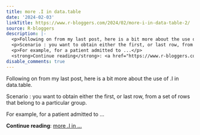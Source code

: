 ```yaml
---
title: more .I in data.table
date: '2024-02-03'
linkTitle: https://www.r-bloggers.com/2024/02/more-i-in-data-table-2/
source: R-bloggers
description: |-
  <p>Following on from my last post, here is a bit more about the use of .I in data.table.</p>
  <p>Scenario : you want to obtain either the first, or last row, from a set of rows that belong to a particular group.</p>
  <p>For example, for a patient admitted to ...</p>
  <strong>Continue reading</strong>: <a href="https://www.r-bloggers.com/2024/02/more-i-in-data-table-2/">more .I in ...
disable_comments: true
---
```

<p>Following on from my last post, here is a bit more about the use of .I in data.table.</p>
<p>Scenario : you want to obtain either the first, or last row, from a set of rows that belong to a particular group.</p>
<p>For example, for a patient admitted to ...</p>
<strong>Continue reading</strong>: <a href="https://www.r-bloggers.com/2024/02/more-i-in-data-table-2/">more .I in ...